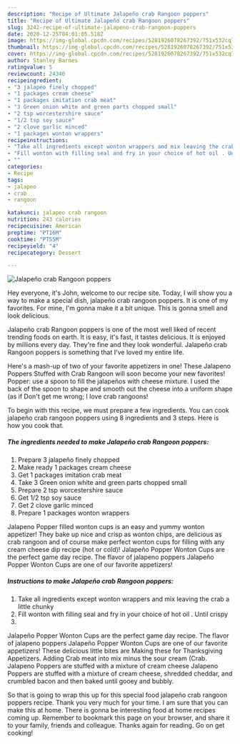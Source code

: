 ```yaml
---
description: "Recipe of Ultimate Jalapeño crab Rangoon poppers"
title: "Recipe of Ultimate Jalapeño crab Rangoon poppers"
slug: 3242-recipe-of-ultimate-jalapeno-crab-rangoon-poppers
date: 2020-12-25T04:01:05.518Z
image: https://img-global.cpcdn.com/recipes/5281926078267392/751x532cq70/jalapeno-crab-rangoon-poppers-recipe-main-photo.jpg
thumbnail: https://img-global.cpcdn.com/recipes/5281926078267392/751x532cq70/jalapeno-crab-rangoon-poppers-recipe-main-photo.jpg
cover: https://img-global.cpcdn.com/recipes/5281926078267392/751x532cq70/jalapeno-crab-rangoon-poppers-recipe-main-photo.jpg
author: Stanley Barnes
ratingvalue: 5
reviewcount: 24340
recipeingredient:
- "3 jalapeo finely chopped"
- "1 packages cream cheese"
- "1 packages imitation crab meat"
- "3 Green onion white and green parts chopped small"
- "2 tsp worcestershire sauce"
- "1/2 tsp soy sauce"
- "2 clove garlic minced"
- "1 packages wonton wrappers"
recipeinstructions:
- "Take all ingredients except wonton wrappers and mix leaving the crab a little chunky"
- "Fill wonton with filling seal and fry in your choice of hot oil . Until crispy"
- ""
categories:
- Recipe
tags:
- jalapeo
- crab
- rangoon

katakunci: jalapeo crab rangoon 
nutrition: 243 calories
recipecuisine: American
preptime: "PT16M"
cooktime: "PT55M"
recipeyield: "4"
recipecategory: Dessert

---
```



![Jalapeño crab Rangoon poppers](https://img-global.cpcdn.com/recipes/5281926078267392/751x532cq70/jalapeno-crab-rangoon-poppers-recipe-main-photo.jpg)

Hey everyone, it's John, welcome to our recipe site. Today, I will show you a way to make a special dish, jalapeño crab rangoon poppers. It is one of my favorites. For mine, I'm gonna make it a bit unique. This is gonna smell and look delicious.

Jalapeño crab Rangoon poppers is one of the most well liked of recent trending foods on earth. It is easy, it's fast, it tastes delicious. It is enjoyed by millions every day. They're fine and they look wonderful. Jalapeño crab Rangoon poppers is something that I've loved my entire life.

Here&#39;s a mash-up of two of your favorite appetizers in one! These Jalapeno Poppers Stuffed with Crab Rangoon will soon become your new favorites! Popper: use a spoon to fill the jalapeños with cheese mixture. I used the back of the spoon to shape and smooth out the cheese into a uniform shape (as if Don&#39;t get me wrong; I love crab rangoons!


To begin with this recipe, we must prepare a few ingredients. You can cook jalapeño crab rangoon poppers using 8 ingredients and 3 steps. Here is how you cook that.

<!--inarticleads1-->

##### The ingredients needed to make Jalapeño crab Rangoon poppers:

1. Prepare 3 jalapeño finely chopped
1. Make ready 1 packages cream cheese
1. Get 1 packages imitation crab meat
1. Take 3 Green onion white and green parts chopped small
1. Prepare 2 tsp worcestershire sauce
1. Get 1/2 tsp soy sauce
1. Get 2 clove garlic minced
1. Prepare 1 packages wonton wrappers


Jalapeno Popper filled wonton cups is an easy and yummy wonton appetizer! They bake up nice and crisp as wonton chips, are delicious as crab rangoon and of course make perfect wonton cups for filling with any cream cheese dip recipe (hot or cold)! Jalapeño Popper Wonton Cups are the perfect game day recipe. The flavor of jalapeno poppers Jalapeño Popper Wonton Cups are one of our favorite appetizers! 

<!--inarticleads2-->

##### Instructions to make Jalapeño crab Rangoon poppers:

1. Take all ingredients except wonton wrappers and mix leaving the crab a little chunky
1. Fill wonton with filling seal and fry in your choice of hot oil . Until crispy
1. 


Jalapeño Popper Wonton Cups are the perfect game day recipe. The flavor of jalapeno poppers Jalapeño Popper Wonton Cups are one of our favorite appetizers! These delicious little bites are Making these for Thanksgiving Appetizers. Adding Crab meat into mix minus the sour cream (Crab. Jalapeno Poppers are stuffed with a mixture of cream cheese Jalapeno Poppers are stuffed with a mixture of cream cheese, shredded cheddar, and crumbled bacon and then baked until gooey and bubbly. 

So that is going to wrap this up for this special food jalapeño crab rangoon poppers recipe. Thank you very much for your time. I am sure that you can make this at home. There is gonna be interesting food at home recipes coming up. Remember to bookmark this page on your browser, and share it to your family, friends and colleague. Thanks again for reading. Go on get cooking!
